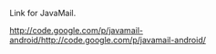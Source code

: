 Link for JavaMail.

http://code.google.com/p/javamail-android/http://code.google.com/p/javamail-android/